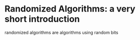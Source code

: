 # Randomized Algorithms: a very short introduction

randomized algorithms are algorithms using random bits
